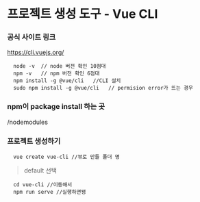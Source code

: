 # 프로젝트 생성 도구 - Vue CLI

### 공식 사이트 링크
https://cli.vuejs.org/

      node -v  // node 버전 확인 10점대
      npm -v   // npm 버전 확인 6점대
      npm install -g @vue/cli   //CLI 설치
      sudo npm install -g @vue/cli   // permision error가 뜨는 경우


### npm이 package install 하는 곳
/nodemodules


### 프로젝트 생성하기

      vue create vue-cli //뷰로 만들 폴더 명
      
 >default 선택
 
      cd vue-cli //이동해서
      npm run serve //실행하면됑

